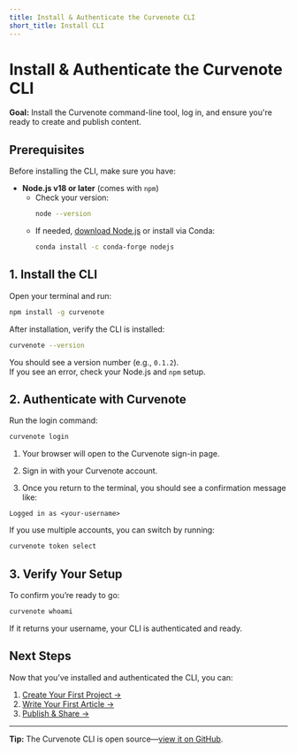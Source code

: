 ```yaml
---
title: Install & Authenticate the Curvenote CLI
short_title: Install CLI
---
```


# Install & Authenticate the Curvenote CLI

**Goal:** Install the Curvenote command-line tool, log in, and ensure you're ready to create and publish content.  



## Prerequisites

Before installing the CLI, make sure you have:

- **Node.js v18 or later** (comes with `npm`)
  - Check your version:
    ```bash
    node --version
    ```
  - If needed, [download Node.js](https://nodejs.org/) or install via Conda:
    ```bash
    conda install -c conda-forge nodejs
    ```



## 1. Install the CLI

Open your terminal and run:

```bash
npm install -g curvenote

```
After installation, verify the CLI is installed:
```bash
curvenote --version
```
You should see a version number (e.g., `0.1.2`).  
If you see an error, check your Node.js and `npm` setup.

## 2. Authenticate with Curvenote
Run the login command:
```bash
curvenote login
```
1. Your browser will open to the Curvenote sign-in page.

2. Sign in with your Curvenote account.

3. Once you return to the terminal, you should see a confirmation message like:
```
Logged in as <your-username>
```

If you use multiple accounts, you can switch by running:
```bash
curvenote token select
```
## 3. Verify Your Setup
To confirm you’re ready to go:
```bash
curvenote whoami
```

If it returns your username, your CLI is authenticated and ready.


## Next Steps

Now that you’ve installed and authenticated the CLI, you can:

1. [Create Your First Project →](../getting-started/organize-content.md)  
2. [Write Your First Article →](../how-to/create-article-cli.md)  
3. [Publish & Share →](../how-to/publish-article.md)

---

**Tip:** The Curvenote CLI is open source—[view it on GitHub](https://github.com/curvenote/curvenote).
